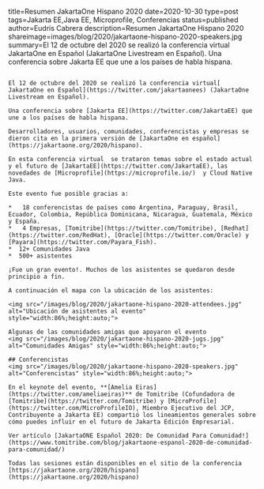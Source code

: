 title=Resumen JakartaOne Hispano 2020
date=2020-10-30
type=post
tags=Jakarta EE,Java EE, Microprofile, Conferencias
status=published
author=Eudris Cabrera
description=Resumen JakartaOne Hispano 2020
shareimage=images/blog/2020/jakartaone-hispano-2020-speakers.jpg
summary=El 12 de octubre del 2020 se realizó la conferencia virtual JakartaOne en Español (JakartaOne Livestream en Español). Una conferencia sobre Jakarta EE que une a los países de habla hispana.
~~~~~~

El 12 de octubre del 2020 se realizó la conferencia virtual[ JakartaOne en Español](https://twitter.com/jakartaonees) (JakartaOne Livestream en Español).

Una conferencia sobre [Jakarta EE](https://twitter.com/JakartaEE) que une a los países de habla hispana.

Desarrolladores, usuarios, comunidades, conferencistas y empresas se dieron cita en la primera versión de [JakartaOne en español](https://jakartaone.org/2020/hispano).

En esta conferencia virtual  se trataron temas sobre el estado actual y el futuro de [JakartaEE](https://twitter.com/JakartaEE), las novedades de [Microprofile](https://microprofile.io/)  y Cloud Native Java.

Este evento fue posible gracias a:

*   18 conferencistas de países como Argentina, Paraguay, Brasil, Ecuador, Colombia, República Dominicana, Nicaragua, Guatemala, México y España.
*   4 Empresas, [Tomitribe](https://twitter.com/Tomitribe), [Redhat](https://twitter.com/RedHat), [Oracle](https://twitter.com/Oracle) y [Payara](https://twitter.com/Payara_Fish).
*  12+ Comunidades Java
*  500+ asistentes

¡Fue un gran evento!. Muchos de los asistentes se quedaron desde principio a fin.

A continuación el mapa con la ubicación de los asistentes:

<img src="/images/blog/2020/jakartaone-hispano-2020-attendees.jpg" alt="Ubicación de asistentes al evento" style="width:86%;height:auto;">

Algunas de las comunidades amigas que apoyaron el evento
<img src="/images/blog/2020/jakartaone-hispano-2020-jugs.jpg" alt="Comunidades Amigas" style="width:86%;height:auto;">

## Conferencistas
<img src="/images/blog/2020/jakartaone-hispano-2020-speakers.jpg" alt="Conferencistas" style="width:86%;height:auto;">

En el keynote del evento, **[Amelia Eiras](https://twitter.com/ameliaeiras)** de Tomitribe (Cofundadora de [Tomitribe](https://twitter.com/Tomitribe) y [MicroProfile](https://twitter.com/MicroProfileIO), Miembro Ejecutivo del JCP, Contribuyente a Jakarta EE) compartió los lineamientos generales sobre cómo puedes influir en el futuro de Jakarta Edición Empresarial.

Ver artículo [JakartaONE Español 2020: De Comunidad Para Comunidad!](https://www.tomitribe.com/blog/jakartaone-espanol-2020-de-comunidad-para-comunidad/)

Todas las sesiones están disponibles en el sitio de la conferencia [https://jakartaone.org/2020/hispano](https://jakartaone.org/2020/hispano)

